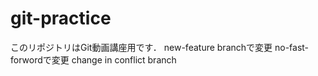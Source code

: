 # git-practice
このリポジトリはGit動画講座用です．
new-feature branchで変更
no-fast-forwordで変更
change in conflict branch
